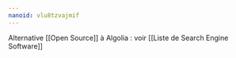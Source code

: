 ```yaml
---
nanoid: vlu8tzvajmif
---
```

Alternative [[Open Source]] à Algolia : voir [[Liste de Search Engine Software]]
